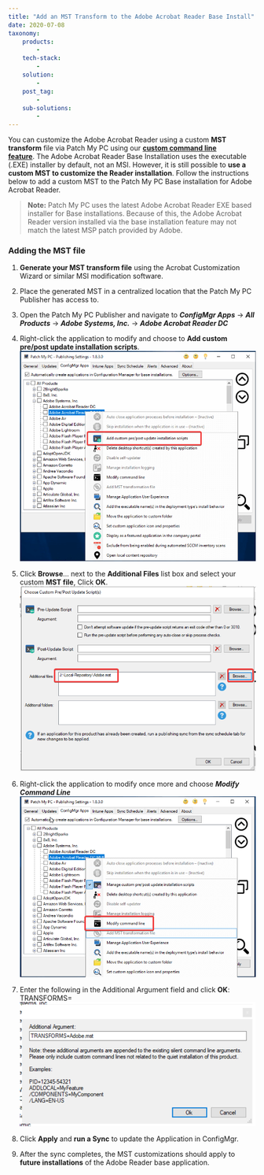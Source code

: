 ```yaml
---
title: "Add an MST Transform to the Adobe Acrobat Reader Base Install"
date: 2020-07-08
taxonomy:
    products:
        - 
    tech-stack:
        - 
    solution:
        - 
    post_tag:
        - 
    sub-solutions:
        - 
---
```


You can customize the Adobe Acrobat Reader using a custom **MST transform** file via Patch My PC using our **[custom command line feature](/custom-options-available-for-third-party-updates-and-applications#modify-command-line)**. The Adobe Acrobat Reader Base Installation uses the executable (.EXE) installer by default, not an MSI. However, it is still possible to **use a custom MST to customize the Reader installation**. Follow the instructions below to add a custom MST to the Patch My PC Base installation for Adobe Acrobat Reader.

> **Note:** Patch My PC uses the latest Adobe Acrobat Reader EXE based installer for Base installations. Because of this, the Adobe Acrobat Reader version installed via the base installation feature may not match the latest MSP patch provided by Adobe.

### Adding the MST file

1. **Generate your MST transform file** using the Acrobat Customization Wizard or similar MSI modification software.

3. Place the generated MST in a centralized location that the Patch My PC Publisher has access to.

5. Open the Patch My PC Publisher and navigate to **_ConfigMgr Apps_** \-> **_All Products_** -> **_Adobe Systems, Inc._** \-> **_Adobe Acrobat Reader DC_**

7. Right-click the application to modify and choose to **Add custom pre/post update installation scripts**.  
    ![Adobe MST Right Click Pre/Post Script](/_images/AdobeMST-RC-AddPrePostScript.png "Adobe MST Right Click Pre/Post Script")
      
    

9. Click **Browse**... next to the **Additional Files** list box and select your custom **MST file**, Click **OK**.  
    ![Adobe MST Additional Files Window](/_images/AdobeMST-W-AdditionalFiles.png "Adobe MST Additional Files Window")
      
    

11. Right-click the application to modify once more and choose **_Modify Command Line_**  
     ![Adobe MST Right Click Modify Command Line](/_images/AdobeMST-RC-ModifyCommandLine.png "Adobe MST Right Click Modify Command Line")
     

13. Enter the following in the Additional Argument field and click **OK**:  
     TRANSFORMS=  
     ![Adobe MST Modify Command Line Window](/_images/AdobeMST-W-AdditionalArgs.png "Adobe MST Modify Command Line Window")
     

15. Click **Apply** and **run a Sync** to update the Application in ConfigMgr.

17. After the sync completes, the MST customizations should apply to **future installations** of the Adobe Reader base application.